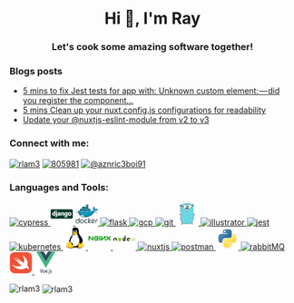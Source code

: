 <h1 align="center">Hi 👋, I'm Ray</h1>
<h3 align="center">Let's cook some amazing software together!</h3>

### Blogs posts
<!-- BLOG-POST-LIST:START -->
- [5 mins to fix Jest tests for app with: Unknown custom element: — did you register the component…](https://aznric3boi91.medium.com/5-mins-to-fix-jest-tests-for-app-with-unknown-custom-element-did-you-register-the-component-23ae75d5620b?source=rss-adeca4457226------2)
- [5 mins Clean up your nuxt.config.js configurations for readability](https://aznric3boi91.medium.com/5-mins-clean-up-your-nuxt-config-js-configurations-for-readability-57e9652cfc1f?source=rss-adeca4457226------2)
- [Update your @nuxtjs-eslint-module from v2 to v3](https://aznric3boi91.medium.com/update-your-nuxtjs-eslint-module-from-v2-to-v3-20b5f0bcdb68?source=rss-adeca4457226------2)
<!-- BLOG-POST-LIST:END -->

<h3 align="left">Connect with me:</h3>
<p align="left">
<a href="https://dev.to/rlam3" target="blank"><img align="center" src="https://cdn.jsdelivr.net/npm/simple-icons@3.0.1/icons/dev-dot-to.svg" alt="rlam3" height="30" width="40" /></a>
<a href="https://stackoverflow.com/users/805981" target="blank"><img align="center" src="https://cdn.jsdelivr.net/npm/simple-icons@3.0.1/icons/stackoverflow.svg" alt="805981" height="30" width="40" /></a>
<a href="https://medium.com/@aznric3boi91" target="blank"><img align="center" src="https://cdn.jsdelivr.net/npm/simple-icons@3.0.1/icons/medium.svg" alt="@aznric3boi91" height="30" width="40" /></a>
</p>

<h3 align="left">Languages and Tools:</h3>
<p align="left"> <a href="https://www.cypress.io" target="_blank"> <img src="https://raw.githubusercontent.com/simple-icons/simple-icons/6e46ec1fc23b60c8fd0d2f2ff46db82e16dbd75f/icons/cypress.svg" alt="cypress" width="40" height="40"/> </a> <a href="https://www.djangoproject.com/" target="_blank"> <img src="https://raw.githubusercontent.com/devicons/devicon/master/icons/django/django-original.svg" alt="django" width="40" height="40"/> </a> <a href="https://www.docker.com/" target="_blank"> <img src="https://raw.githubusercontent.com/devicons/devicon/master/icons/docker/docker-original-wordmark.svg" alt="docker" width="40" height="40"/> </a> <a href="https://flask.palletsprojects.com/" target="_blank"> <img src="https://www.vectorlogo.zone/logos/pocoo_flask/pocoo_flask-icon.svg" alt="flask" width="40" height="40"/> </a> <a href="https://cloud.google.com" target="_blank"> <img src="https://www.vectorlogo.zone/logos/google_cloud/google_cloud-icon.svg" alt="gcp" width="40" height="40"/> </a> <a href="https://git-scm.com/" target="_blank"> <img src="https://www.vectorlogo.zone/logos/git-scm/git-scm-icon.svg" alt="git" width="40" height="40"/> </a> <a href="https://golang.org" target="_blank"> <img src="https://raw.githubusercontent.com/devicons/devicon/master/icons/go/go-original.svg" alt="go" width="40" height="40"/> </a> <a href="https://www.adobe.com/in/products/illustrator.html" target="_blank"> <img src="https://www.vectorlogo.zone/logos/adobe_illustrator/adobe_illustrator-icon.svg" alt="illustrator" width="40" height="40"/> </a> <a href="https://jestjs.io" target="_blank"> <img src="https://www.vectorlogo.zone/logos/jestjsio/jestjsio-icon.svg" alt="jest" width="40" height="40"/> </a> <a href="https://kubernetes.io" target="_blank"> <img src="https://www.vectorlogo.zone/logos/kubernetes/kubernetes-icon.svg" alt="kubernetes" width="40" height="40"/> </a> <a href="https://www.linux.org/" target="_blank"> <img src="https://raw.githubusercontent.com/devicons/devicon/master/icons/linux/linux-original.svg" alt="linux" width="40" height="40"/> </a> <a href="https://www.nginx.com" target="_blank"> <img src="https://raw.githubusercontent.com/devicons/devicon/master/icons/nginx/nginx-original.svg" alt="nginx" width="40" height="40"/> </a> <a href="https://nodejs.org" target="_blank"> <img src="https://raw.githubusercontent.com/devicons/devicon/master/icons/nodejs/nodejs-original-wordmark.svg" alt="nodejs" width="40" height="40"/> </a> <a href="https://nuxtjs.org/" target="_blank"> <img src="https://www.vectorlogo.zone/logos/nuxtjs/nuxtjs-icon.svg" alt="nuxtjs" width="40" height="40"/> </a> <a href="https://postman.com" target="_blank"> <img src="https://www.vectorlogo.zone/logos/getpostman/getpostman-icon.svg" alt="postman" width="40" height="40"/> </a> <a href="https://www.python.org" target="_blank"> <img src="https://raw.githubusercontent.com/devicons/devicon/master/icons/python/python-original.svg" alt="python" width="40" height="40"/> </a> <a href="https://www.rabbitmq.com" target="_blank"> <img src="https://www.vectorlogo.zone/logos/rabbitmq/rabbitmq-icon.svg" alt="rabbitMQ" width="40" height="40"/> </a> <a href="https://developer.apple.com/swift/" target="_blank"> <img src="https://raw.githubusercontent.com/devicons/devicon/master/icons/swift/swift-original.svg" alt="swift" width="40" height="40"/> </a> <a href="https://vuejs.org/" target="_blank"> <img src="https://raw.githubusercontent.com/devicons/devicon/master/icons/vuejs/vuejs-original-wordmark.svg" alt="vuejs" width="40" height="40"/> </a> </p>

<p>
<img align="left" src="https://github-readme-stats.vercel.app/api/top-langs/?username=rlam3&layout=compact&hide=issues&langs_count=10&exclude_repo=waterfallCocaopod,moyajwtlogin" alt="rlam3" />
</p>

<p>&nbsp;<img align="center" src="https://github-readme-stats.vercel.app/api?username=rlam3&show_icons=true&locale=en" alt="rlam3" /></p>

